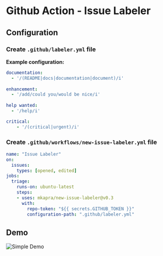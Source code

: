 # Github Action - Issue Labeler

## Configuration
### Create `.github/labeler.yml` file
**Example configuration:**
```yaml
documentation:
  - '/(README|docs|documentation|document)/i'
  
enhancement:
  - '/add/could you/would be nice/i'
  
help wanted:
  - '/help/i'

critical:
    - '/(critical|urgent)/i'
```

### Create `.github/workflows/new-issue-labeler.yml` file
```yaml
name: "Issue Labeler"
on:
  issues:
    types: [opened, edited]
jobs:
  triage:
    runs-on: ubuntu-latest
    steps:
    - uses: mkapra/new-issue-labeler@v0.3
      with:
        repo-token: "${{ secrets.GITHUB_TOKEN }}"
        configuration-path: ".github/labeler.yml"
```

## Demo
![Simple Demo](https://user-images.githubusercontent.com/34742358/102789070-ebd0ec00-43a3-11eb-83ea-95640ad8347c.png)
